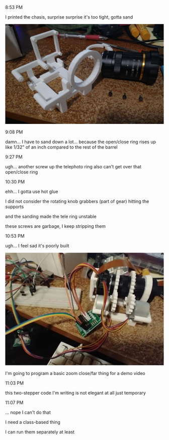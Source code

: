 8:53 PM

I printed the chasis, surprise surprise it's too tight, gotta sand

<img src="./images/print.JPG"/>

9:08 PM

damn... I have to sand down a lot... because the open/close ring rises up like 1/32" of an inch compared to the rest of the barrel

9:27 PM

ugh... another screw up the telephoto ring also can't get over that open/close ring

10:30 PM

ehh... I gotta use hot glue

I did not consider the rotating knob grabbers (part of gear) hitting the supports

and the sanding made the tele ring unstable

these screws are garbage, I keep stripping them

10:53 PM

ugh... I feel sad it's poorly built

<img src="./images/assembled.JPG"/>

I'm going to program a basic zoom close/far thing for a demo video

11:03 PM

this two-stepper code I'm writing is not elegant at all just temporary

11:07 PM

... nope I can't do that

I need a class-based thing

I can run them separately at least
